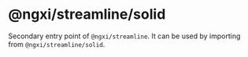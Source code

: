 # @ngxi/streamline/solid

Secondary entry point of `@ngxi/streamline`. It can be used by importing from `@ngxi/streamline/solid`.
